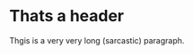 <html>
<head>
<title>This is a Test Website</title>
</head>
<body>
<br>
<h1>Thats a header</h1>
<p>Thgis is a very very long (sarcastic) paragraph.</p>
</body>
</html>
